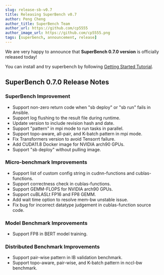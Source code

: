 ```yaml
---
slug: release-sb-v0.7
title: Releasing SuperBench v0.7
author: Peng Cheng
author_title: SuperBench Team
author_url: https://github.com/cp5555
author_image_url: https://github.com/cp5555.png
tags: [superbench, announcement, release]
---
```


We are very happy to announce that **SuperBench 0.7.0 version** is officially released today!

You can install and try superbench by following [Getting Started Tutorial](https://microsoft.github.io/superbenchmark/docs/getting-started/installation).

## SuperBench 0.7.0 Release Notes

### SuperBench Improvement

- Support non-zero return code when "sb deploy" or "sb run" fails in Ansible.
- Support log flushing to the result file during runtime.
- Update version to include revision hash and date.
- Support "pattern" in mpi mode to run tasks in parallel.
- Support topo-aware, all-pair, and K-batch pattern in mpi mode.
- Fix Transformers version to avoid Tensorrt failure.
- Add CUDA11.8 Docker image for NVIDIA arch90 GPUs.
- Support "sb deploy" without pulling image.

### Micro-benchmark Improvements

- Support list of custom config string in cudnn-functions and cublas-functions.
- Support correctness check in cublas-functions.
- Support GEMM-FLOPS for NVIDIA arch90 GPUs.
- Support cuBLASLt FP16 and FP8 GEMM.
- Add wait time option to resolve mem-bw unstable issue.
- Fix bug for incorrect datatype judgement in cublas-function source code.

### Model Benchmark Improvements

- Support FP8 in BERT model training.

### Distributed Benchmark Improvements

- Support pair-wise pattern in IB validation benchmark.
- Support topo-aware, pair-wise, and K-batch pattern in nccl-bw benchmark.
